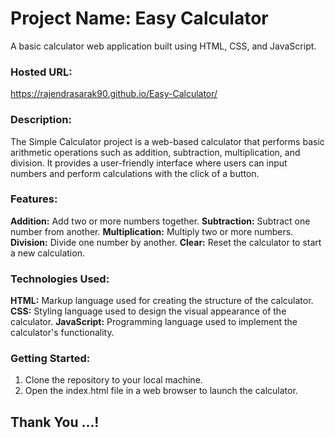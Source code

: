
# Project Name: Easy Calculator
A basic calculator web application built using HTML, CSS, and JavaScript.

### Hosted URL:
https://rajendrasarak90.github.io/Easy-Calculator/

### Description:
The Simple Calculator project is a web-based calculator that performs basic arithmetic operations such as addition, subtraction, multiplication, and division. It provides a user-friendly interface where users can input numbers and perform calculations with the click of a button.

### Features:
**Addition:** Add two or more numbers together.
**Subtraction:** Subtract one number from another.
**Multiplication:** Multiply two or more numbers.
**Division:** Divide one number by another.
**Clear:** Reset the calculator to start a new calculation.

### Technologies Used:
**HTML:** Markup language used for creating the structure of the calculator.
**CSS:** Styling language used to design the visual appearance of the calculator.
**JavaScript:** Programming language used to implement the calculator's functionality.

### Getting Started:
1. Clone the repository to your local machine.
2. Open the index.html file in a web browser to launch the calculator.

## Thank You ...!
